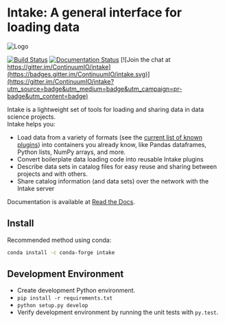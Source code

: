 # Intake: A general interface for loading data

![Logo](https://github.com/ContinuumIO/intake/raw/master/logo-small.png)

[![Build Status](https://travis-ci.org/ContinuumIO/intake.svg?branch=master)](https://travis-ci.org/ContinuumIO/intake)  [![Documentation Status](https://readthedocs.org/projects/intake/badge/?version=latest)](http://intake.readthedocs.io/en/latest/?badge=latest) [![Join the chat at https://gitter.im/ContinuumIO/intake](https://badges.gitter.im/ContinuumIO/intake.svg)](https://gitter.im/ContinuumIO/intake?utm_source=badge&utm_medium=badge&utm_campaign=pr-badge&utm_content=badge)

Intake is a lightweight set of tools for loading and sharing data in data science projects.  
Intake helps you:

* Load data from a variety of formats (see the [current list of known plugins](http://intake.readthedocs.io/en/latest/plugin-directory.html)) into containers you already know, like Pandas dataframes, Python lists, NumPy arrays, and more.
* Convert boilerplate data loading code into reusable Intake plugins
* Describe data sets in catalog files for easy reuse and sharing between projects and with others.
* Share catalog information (and data sets) over the network with the Intake server

Documentation is available at [Read the Docs](http://intake.readthedocs.io/en/latest).

Install
-------

Recommended method using conda:
```bash
conda install -c conda-forge intake
```


Development Environment
----------------------------
 * Create development Python environment.
 * `pip install -r requirements.txt`
 * `python setup.py develop`
 * Verify development environment by running the unit tests with `py.test`.
